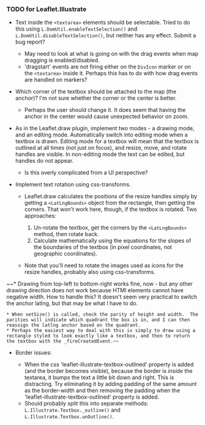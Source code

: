 ### TODO for Leaflet.Illustrate ###

* Text inside the `<textarea>` elements should be selectable.  Tried to do this using `L.DomUtil.enableTextSelection()` and `L.DomUtil.disableTextSelection()`, but neither has any effect.  Submit a bug report?

	* May need to look at what is going on with the drag events when map dragging is enabled/disabled.
	* 'dragstart' events are not firing either on the `DivIcon` marker or on the `<textarea>` inside it.  Perhaps this has to do with how drag events are handled on markers?

* Which corner of the textbox should be attached to the map (the anchor)?  I'm not sure whether the corner or the center is better.

	* Perhaps the user should change it.  It does seem that having the anchor in the center would cause unexpected behavior on zoom.

* As in the Leaflet.draw plugin, implement two modes - a drawing mode, and an editing mode.  Automatically switch into editing mode when a textbox is drawn.  Editing mode for a textbox will mean that the textbox is outlined at all times (not just on focus), and resize, move, and rotate handles are visible.  In non-editing mode the text can be edited, but handles do not appear.

	* Is this overly complicated from a UI perspective?

* Implement text rotation using css-transforms.
	* Leaflet.draw calculates the positions of the resize handles simply by getting a `<LatLngBounds>` object from the rectangle, then getting the corners.  That won't work here, though, if the textbox is rotated.  Two approaches:

		1. Un-rotate the textbox, get the corners by the `<LatLngBounds>` method, then rotate back.
		2. Calculate mathematically using the equations for the slopes of the boundaries of the textbox (in pixel coordinates, not geographic coordinates).

	* Note that you'll need to rotate the images used as icons for the resize handles, probably also using css-transforms.

~~* Drawing from top-left to bottom-right works fine, now - but any other drawing direction does not work because HTMl elements cannot have negative width.  How to handle this?  It doesn't seem very practical to switch the anchor latlng, but that may be what I have to do.

	* When setSize() is called, check the parity of height and width.  The parities will indicate which quadrant the box is in, and I can then reassign the latlng anchor based on the quadrant.
	* Perhaps the easiest way to deal with this is simply to draw using a rectangle styled to look exactly like a textbox, and then to return the textbox with the _fireCreatedEvent.~~

* Border issues:

	* When the css 'leaflet-illustrate-textbox-outlined' property is added (and the border becomes visible), because the border is *inside* the textarea, it bumps the text a little bit down and right.  This is distracting.  Try eliminating it by adding padding of the same amount as the border-width and then removing the padding when the 'leaflet-illustrate-textbox-outlined' property is added.
	* Should probably split this into separate methods: `L.Illustrate.Textbox._outline()` and `L.Illustrate.Textbox.unOutline()`.